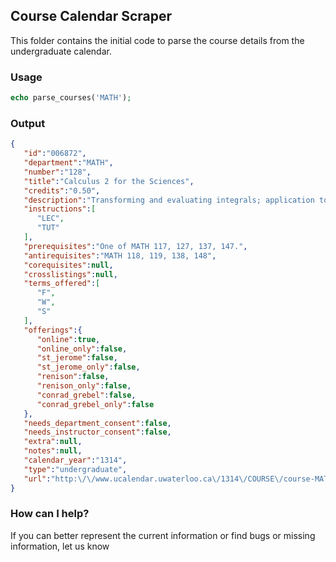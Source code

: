 ## Course Calendar Scraper

This folder contains the initial code to parse the course details from the
undergraduate calendar. 

### Usage

```php
echo parse_courses('MATH');
```

### Output

```json
{
   "id":"006872",
   "department":"MATH",
   "number":"128",
   "title":"Calculus 2 for the Sciences",
   "credits":"0.50",
   "description":"Transforming and evaluating integrals; application to volumes and arc length; improper integrals. Separable and linear first order differential equations and applications. Introduction to sequences. Convergence of series; Taylor polynomials, Taylor's Remainder Theorem, Taylor series and applications. Parametric\/vector representation of curves; particle motion and arc length. Polar coordinates in the plane. [Offered: F,W,S]",
   "instructions":[
      "LEC",
      "TUT"
   ],
   "prerequisites":"One of MATH 117, 127, 137, 147.",
   "antirequisites":"MATH 118, 119, 138, 148",
   "corequisites":null,
   "crosslistings":null,
   "terms_offered":[
      "F",
      "W",
      "S"
   ],
   "offerings":{
      "online":true,
      "online_only":false,
      "st_jerome":false,
      "st_jerome_only":false,
      "renison":false,
      "renison_only":false,
      "conrad_grebel":false,
      "conrad_grebel_only":false
   },
   "needs_department_consent":false,
   "needs_instructor_consent":false,
   "extra":null,
   "notes":null,
   "calendar_year":"1314",
   "type":"undergraduate",
   "url":"http:\/\/www.ucalendar.uwaterloo.ca\/1314\/COURSE\/course-MATH.html#MATH128"
}
```

### How can I help?

If you can better represent the current information or find bugs
or missing information, let us know 

